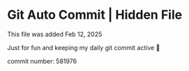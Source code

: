 # Git Auto Commit | Hidden File

This file was added Feb 12, 2025

Just for fun and keeping my daily git commit active 🤪

commit number: 581976
